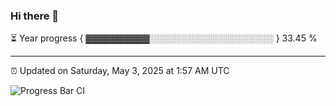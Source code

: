 ### Hi there 👋

⏳ Year progress { ▓▓▓▓▓▓▓▓▓▓░░░░░░░░░░░░░░░░░░░░ } 33.45 %

---

⏰ Updated on Saturday, May 3, 2025 at 1:57 AM UTC

![Progress Bar CI](https://github.com/arthurbuhl/arthurbuhl/workflows/Progress%20Bar%20CI/badge.svg)
